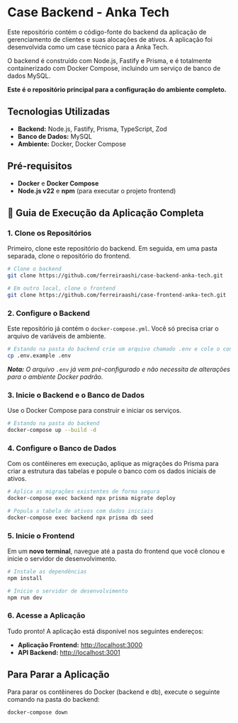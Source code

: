 # Case Backend - Anka Tech

Este repositório contém o código-fonte do backend da aplicação de gerenciamento de clientes e suas alocações de ativos. A aplicação foi desenvolvida como um case técnico para a Anka Tech. 

O backend é construído com Node.js, Fastify e Prisma, e é totalmente containerizado com Docker Compose, incluindo um serviço de banco de dados MySQL. 

**Este é o repositório principal para a configuração do ambiente completo.**

## Tecnologias Utilizadas
* **Backend:** Node.js, Fastify, Prisma, TypeScript, Zod 
* **Banco de Dados:** MySQL 
* **Ambiente:** Docker, Docker Compose 

## Pré-requisitos
* **Docker** e **Docker Compose**
* **Node.js v22** e **npm** (para executar o projeto frontend)

## 🚀 Guia de Execução da Aplicação Completa

### 1. Clone os Repositórios
Primeiro, clone este repositório do backend. Em seguida, em uma pasta separada, clone o repositório do frontend.

```bash
# Clone o backend
git clone https://github.com/ferreiraashi/case-backend-anka-tech.git

# Em outro local, clone o frontend
git clone https://github.com/ferreiraashi/case-frontend-anka-tech.git
```

### 2. Configure o Backend
Este repositório já contém o `docker-compose.yml`. Você só precisa criar o arquivo de variáveis de ambiente.

```bash
# Estando na pasta do backend crie um arquivo chamado .env e cole o conteudo dentro do .env.example
cp .env.example .env
```
_**Nota:** O arquivo `.env` já vem pré-configurado e não necessita de alterações para o ambiente Docker padrão._

### 3. Inicie o Backend e o Banco de Dados
Use o Docker Compose para construir e iniciar os serviços.

```bash
# Estando na pasta do backend
docker-compose up --build -d
```

### 4. Configure o Banco de Dados
Com os contêineres em execução, aplique as migrações do Prisma para criar a estrutura das tabelas e popule o banco com os dados iniciais de ativos.

```bash
# Aplica as migrações existentes de forma segura
docker-compose exec backend npx prisma migrate deploy

# Popula a tabela de ativos com dados iniciais
docker-compose exec backend npx prisma db seed
```

### 5. Inicie o Frontend
Em um **novo terminal**, navegue até a pasta do frontend que você clonou e inicie o servidor de desenvolvimento.

```bash
# Instale as dependências
npm install

# Inicie o servidor de desenvolvimento
npm run dev
```

### 6. Acesse a Aplicação
Tudo pronto! A aplicação está disponível nos seguintes endereços:

* **Aplicação Frontend:** [http://localhost:3000](http://localhost:3000)
* **API Backend:** [http://localhost:3001](http://localhost:3001)

## Para Parar a Aplicação
Para parar os contêineres do Docker (backend e db), execute o seguinte comando na pasta do backend:
```bash
docker-compose down
```
